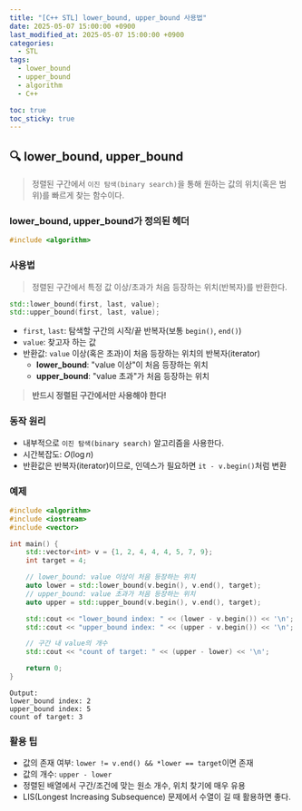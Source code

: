 ```yaml
---
title: "[C++ STL] lower_bound, upper_bound 사용법"
date: 2025-05-07 15:00:00 +0900
last_modified_at: 2025-05-07 15:00:00 +0900
categories:
  - STL
tags:
  - lower_bound
  - upper_bound
  - algorithm
  - C++

toc: true
toc_sticky: true
---
```


## 🔍 lower_bound, upper_bound

> 정렬된 구간에서 `이진 탐색(binary search)`을 통해 원하는 값의 위치(혹은 범위)를 빠르게 찾는 함수이다.

### lower_bound, upper_bound가 정의된 헤더

```cpp
#include <algorithm>
```

### 사용법

> 정렬된 구간에서 특정 값 이상/초과가 처음 등장하는 위치(반복자)를 반환한다.

```cpp
std::lower_bound(first, last, value);
std::upper_bound(first, last, value);
```

- `first`, `last`: 탐색할 구간의 시작/끝 반복자(보통 `begin()`, `end()`)
- `value`: 찾고자 하는 값
- 반환값: `value` 이상(혹은 초과)이 처음 등장하는 위치의 반복자(iterator)
  - **lower_bound**: "value 이상"이 처음 등장하는 위치
  - **upper_bound**: "value 초과"가 처음 등장하는 위치

> **반드시 정렬된 구간에서만 사용해야 한다!**

### 동작 원리

- 내부적으로 `이진 탐색(binary search)` 알고리즘을 사용한다.
- 시간복잡도: $O(\log n)$
- 반환값은 반복자(iterator)이므로, 인덱스가 필요하면 `it - v.begin()`처럼 변환

### 예제

```cpp
#include <algorithm>
#include <iostream>
#include <vector>

int main() {
    std::vector<int> v = {1, 2, 4, 4, 4, 5, 7, 9};
    int target = 4;

    // lower_bound: value 이상이 처음 등장하는 위치
    auto lower = std::lower_bound(v.begin(), v.end(), target);
    // upper_bound: value 초과가 처음 등장하는 위치
    auto upper = std::upper_bound(v.begin(), v.end(), target);

    std::cout << "lower_bound index: " << (lower - v.begin()) << '\n';
    std::cout << "upper_bound index: " << (upper - v.begin()) << '\n';

    // 구간 내 value의 개수
    std::cout << "count of target: " << (upper - lower) << '\n';

    return 0;
}
```

```
Output:
lower_bound index: 2
upper_bound index: 5
count of target: 3
```

### 활용 팁

- 값의 존재 여부: `lower != v.end() && *lower == target`이면 존재
- 값의 개수: `upper - lower`
- 정렬된 배열에서 구간/조건에 맞는 원소 개수, 위치 찾기에 매우 유용
- LIS(Longest Increasing Subsequence) 문제에서 수열이 길 때 활용하면 좋다.
